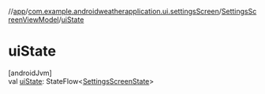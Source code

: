 //[app](../../../index.md)/[com.example.androidweatherapplication.ui.settingsScreen](../index.md)/[SettingsScreenViewModel](index.md)/[uiState](ui-state.md)

# uiState

[androidJvm]\
val [uiState](ui-state.md): StateFlow&lt;[SettingsScreenState](../-settings-screen-state/index.md)&gt;
